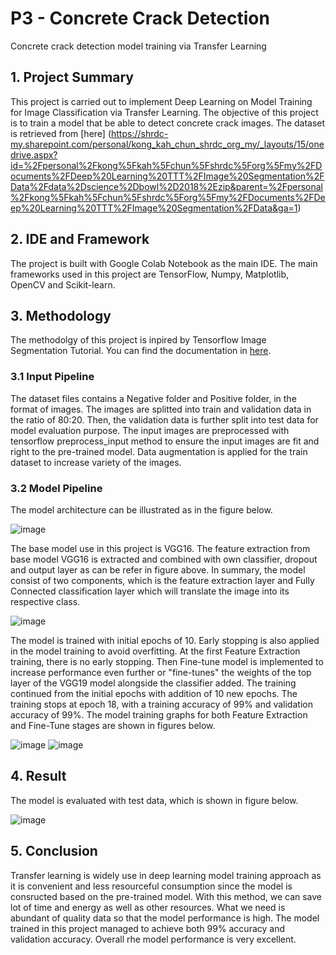 # P3 - Concrete Crack Detection
 Concrete crack detection model training via Transfer Learning

## 1. Project Summary
This project is carried out to implement Deep Learning on Model Training for Image Classification via Transfer Learning. The objective of this project is to train a model that be able to detect concrete crack images. The dataset is retrieved from [here] (https://shrdc-my.sharepoint.com/personal/kong_kah_chun_shrdc_org_my/_layouts/15/onedrive.aspx?id=%2Fpersonal%2Fkong%5Fkah%5Fchun%5Fshrdc%5Forg%5Fmy%2FDocuments%2FDeep%20Learning%20TTT%2FImage%20Segmentation%2FData%2Fdata%2Dscience%2Dbowl%2D2018%2Ezip&parent=%2Fpersonal%2Fkong%5Fkah%5Fchun%5Fshrdc%5Forg%5Fmy%2FDocuments%2FDeep%20Learning%20TTT%2FImage%20Segmentation%2FData&ga=1)

## 2. IDE and Framework 
The project is built with Google Colab Notebook as the main IDE. The main frameworks used in this project are TensorFlow, Numpy, Matplotlib, OpenCV and Scikit-learn.
 
## 3. Methodology

The methodolgy of this project is inpired by Tensorflow Image Segmentation Tutorial. You can find the documentation in [here](https://www.tensorflow.org/tutorials/images/transfer_learning).

 
### 3.1 Input Pipeline

The dataset files contains a Negative folder and Positive folder, in the format of images. The images are splitted into train and validation data in the ratio of 80:20. Then, the validation data is further split into test data for model evaluation purpose. The input images are preprocessed with tensorflow preprocess_input method to ensure the input images are fit and right to the pre-trained model. Data augmentation is applied for the train dataset to increase variety of the images.


### 3.2 Model Pipeline 
The model architecture can be illustrated as in the figure below.
 
 ![image](https://user-images.githubusercontent.com/100177902/163772961-250d3caf-838a-424e-9b9d-aae1e631c2c8.png)
 
The base model use in this project is VGG16. The feature extraction from base model VGG16 is extracted and combined with own classifier, dropout and output layer as can be refer in figure above. In summary, the model consist of two components, which is the feature extraction layer and Fully Connected classification layer which will translate the image into its respective class.

![image](https://user-images.githubusercontent.com/100177902/163769994-ff4fc536-5da8-47bd-a014-bf5f020e8421.png)

The model is trained with initial epochs of 10. Early stopping is also applied in the model training to avoid overfitting. At the first Feature Extraction training, there is no early stopping. Then Fine-tune model is implemented to increase performance even further or "fine-tunes" the weights of the top layer of the VGG19 model alongside the classifier added. The training continued from the initial epochs with addition of 10 new epochs. The training stops at epoch 18, with a training accuracy of 99% and validation accuracy of 99%. The model training graphs for both Feature Extraction and Fine-Tune stages are shown in figures below.
 
 ![image](https://user-images.githubusercontent.com/100177902/163774559-e2ffce3f-6636-4e4d-8528-902470ea14d0.png)
 ![image](https://user-images.githubusercontent.com/100177902/163774585-6bc27e48-c8ae-42ac-8804-f033dcd0bb42.png)


## 4. Result 
The model is evaluated with test data, which is shown in figure below.
 
![image](https://user-images.githubusercontent.com/100177902/163774707-4511529f-4fad-4422-8a09-f9b4eff2d20f.png)

## 5. Conclusion
Transfer learning is widely use in deep learning model training approach as it is convenient and less resourceful consumption since the model is consructed based on the pre-trained model. With this method, we can save lot of time and energy as well as other resources. What we need is abundant of quality data so that the model performance is high. The model trained in this project managed to achieve both 99% accuracy and validation accuracy. Overall rhe model performance is very excellent.
